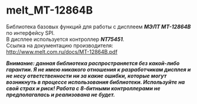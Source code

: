 # melt_MT-12864B      

Библиотека базовых функций для работы с дисплеем ___МЭЛТ MT-12864B___ по интерфейсу SPI.  
В дисплее используется контроллер ___NT75451___.  
Ссылка на документацию производителя: http://www.melt.com.ru/docs/MT-12864B.pdf    

___Внимание: данная библиотека распространяется без какой-либо гарантии. Я не имею никакого отношения к разработчикам дисплея и не несу ответственности ни за какие ошибки, которые могут возникнуть в процессе использования библиотеки. Используйте на свой страх и риск! Работа с 8-битными контроллерами не предполагалась и реализована не будет.___

